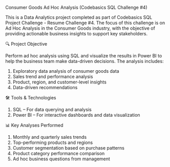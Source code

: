 Consumer Goods Ad Hoc Analysis (Codebasics SQL Challenge #4)


This is a Data Analytics project completed as part of Codebasics SQL Project Challenge - Resume Challenge #4. The focus of this challenge is on Ad Hoc Analysis in the Consumer Goods industry, with the objective of providing actionable business insights to support key stakeholders.


🔍 Project Objective

Perform ad hoc analysis using SQL and visualize the results in Power BI to help the business team make data-driven decisions. The analysis includes:

1) Exploratory data analysis of consumer goods data
2) Sales trend and performance analysis
3) Product, region, and customer-level insights
4) Data-driven recommendations


🛠️ Tools & Technologies

1) SQL – For data querying and analysis
2) Power BI – For interactive dashboards and data visualization

📊 Key Analyses Performed

1) Monthly and quarterly sales trends
2) Top-performing products and regions
3) Customer segmentation based on purchase patterns
4) Product category performance comparison
5) Ad hoc business questions from management




